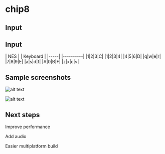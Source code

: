 # chip8

## Input

## Input
| NES |		| Keyboard |
|-----|		|----------|
|1|2|3|C|	|1|2|3|4|
|4|5|6|D|       |q|w|e|r|
|7|8|9|E|       |a|s|d|f|
|A|0|B|F|       |z|x|c|v|



## Sample screenshots

![alt text](http://i.imgur.com/dWVxIf3.png "Pong")

![alt text](http://i.imgur.com/t9B8qsA.png "Brix")

## Next steps

Improve performance

Add audio

Easier multiplatform build

